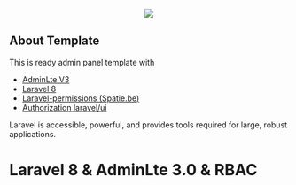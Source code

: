 <p align="center"><img src="https://adminlte.io/img/AdminLTE2.1.png"></p>

## About Template

This is ready admin panel template with
- [AdminLte V3](https://adminlte.io/themes/v3/)
- [Laravel 8](https://laravel.com/docs/8.x)
- [Laravel-permissions (Spatie.be)](https://spatie.be/docs/laravel-permission/v3/introduction)
- [Authorization laravel/ui](https://github.com/laravel/ui)

Laravel is accessible, powerful, and provides tools required for large, robust applications.
# Laravel 8 & AdminLte 3.0 & RBAC
